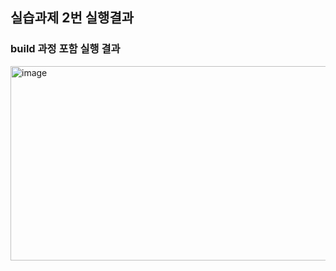 ## 실습과제 2번 실행결과

### build 과정 포함 실행 결과
<img width="858" height="311" alt="image" src="https://github.com/user-attachments/assets/af73aec1-2007-42d0-b81f-46bfb26e5417" />


